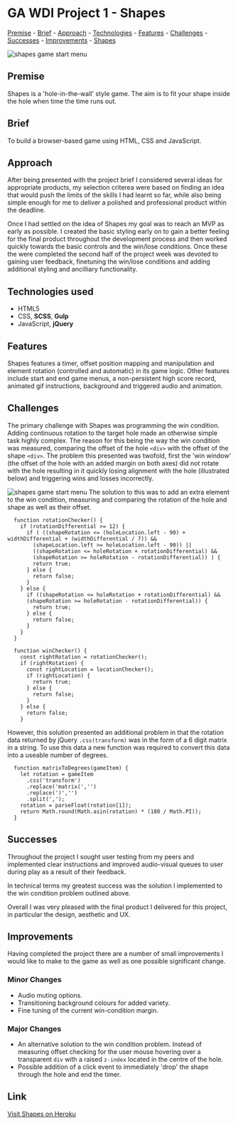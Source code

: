 # GA WDI Project 1 - Shapes
[Premise](#premise "premise") - [Brief](#brief "brief") - [Approach](#approach "approach") - [Technologies](#technologies-used "technologies") - [Features](#features "features") - [Challenges](#challenges "challenges") - [Successes](#successes "successes") - [Improvements](#improvements "improvements") - [Shapes](https://shapes-app.herokuapp.com/ "Shapes")

<img src="https://i.imgur.com/dqFmB9N.png" alt="shapes game start menu">

## Premise
Shapes is a 'hole-in-the-wall' style game.  The aim is to fit your shape inside the hole when time the time runs out.

## Brief
To build a browser-based game using HTML, CSS and JavaScript.

## Approach
After being presented with the project brief I considered several ideas for appropriate products, my selection criterea were based on finding an idea that would push the limits of the skills I had learnt so far, while also being simple enough for me to deliver a polished and professional product within the deadline.

Once I had settled on the idea of Shapes my goal was to reach an MVP as early as possible.  I created the basic styling early on to gain a better feeling for the final product throughout the development process and then worked quickly towards the basic controls and the win/lose conditions.  Once these the were completed the second half of the project week was devoted to gaining user feedback, finetuning the win/lose conditions and adding additional styling and ancilliary functionality.

## Technologies used
* HTML5
* CSS, **SCSS**, **Gulp**
* JavaScript, **jQuery**

## Features
Shapes features a timer, offset position mapping and manipulation and element rotation (controlled and automatic) in its game logic.  Other features include start and end game menus, a non-persistent high score record, animated gif instructions, background and triggered audio and animation.

## Challenges
The primary challenge with Shapes was programming the win condition.  Adding continuous rotation to the target hole made an otherwise simple task highly complex.  The reason for this being the way the win condition was measured, comparing the offset of the hole `<div>` with the offset of the shape `<div>`.  The problem this presented was twofold, first the 'win window' (the offset of the hole with an added margin on both axes) did not rotate with the hole resulting in it quickly losing alignment with the hole (illustrated below) and triggering wins and losses incorrectly.

<img src="https://i.imgur.com/Z9vAzS8.jpg" alt="shapes game start menu">
The solution to this was to add an extra element to the win condition, measuring and comparing the rotation of the hole and shape as well as their offset.

```
  function rotationChecker() {
    if (rotationDifferential >= 12) {
      if ( ((shapeRotation <= (holeLocation.left - 90) + widthDifferential + (widthDifferential / 7)) &&
        (shapeLocation.left >= holeLocation.left - 90)) ||
        ((shapeRotation <= holeRotation + rotationDifferential) &&
        (shapeRotation >= holeRotation - rotationDifferential)) ) {
        return true;
      } else {
        return false;
      }
    } else {
      if ((shapeRotation <= holeRotation + rotationDifferential) &&
      (shapeRotation >= holeRotation - rotationDifferential)) {
        return true;
      } else {
        return false;
      }
    }
  }

  function winChecker() {
    const rightRotation = rotationChecker();
    if (rightRotation) {
      const rightLocation = locationChecker();
      if (rightLocation) {
        return true;
      } else {
        return false;
      }
    } else {
      return false;
    }    
```

However, this solution presented an additional problem in that the rotation data returned by jQuery ` .css(transform) ` was in the form of a 6 digit matrix in a string.  To use this data a new function was required to convert this data into a useable number of degrees.

```
  function matrixToDegrees(gameItem) {
    let rotation = gameItem
      .css('transform')
      .replace('matrix(','')
      .replace(')','')
      .split(',');
    rotation = parseFloat(rotation[1]);
    return Math.round(Math.asin(rotation) * (180 / Math.PI));
  }
```

## Successes
Throughout the project I sought user testing from my peers and implemented clear instructions and improved audio-visual queues to user during play as a result of their feedback.

In technical terms my greatest success was the solution I implemented to the win condition problem outlined above.

Overall I was very pleased with the final product I delivered for this project, in particular the design, aesthetic and UX.

## Improvements
Having completed the project there are a number of small improvements I would like to make to the game as well as one possible significant change.
### Minor Changes
* Audio muting options.
* Transitioning background colours for added variety.
* Fine tuning of the current win-condition margin.
### Major Changes
* An alternative solution to the win condition problem.  Instead of measuring offset checking for the user mouse hovering over a transparent `div` with a raised `z-index` located in the centre of the hole.
* Possible addition of a click event to immediately 'drop' the shape through the hole and end the timer.

## Link ##
[Visit Shapes on Heroku](https://shapes-app.herokuapp.com/ "Shapes")
